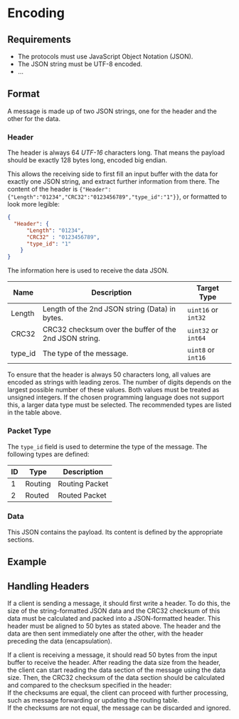 # Encoding

## Requirements
- The protocols must use JavaScript Object Notation (JSON).
- The JSON string must be UTF-8 encoded.
- ...

## Format
A message is made up of two JSON strings, one for the header and the other for the data.

### Header
The header is always 64 _UTF-16_ characters long. That means the payload should be exactly 128 bytes long, encoded big endian. 

This allows the receiving side to first fill an input buffer with the data for exactly one JSON string, and extract further information from there. The content of the header is `{"Header":{"Length":"01234","CRC32":"0123456789","type_id":"1"}}`, or formatted to look more legible:
```json
{
  "Header": {
      "Length": "01234",
      "CRC32" : "0123456789",
      "type_id": "1"
    }
}
```

The information here is used to receive the data JSON.

| Name   | Description                                             | Target Type         |
|--------|---------------------------------------------------------|---------------------|
| Length | Length of the 2nd JSON string (Data) in bytes.          | `uint16` or `int32` | 
| CRC32  | CRC32 checksum over the buffer of the 2nd JSON string.  | `uint32` or `int64` |
| type_id| The type of the message.                                | `uint8` or `int16`  |

To ensure that the header is always 50 characters long, all values are encoded as strings with leading zeros. The number of digits depends on the largest possible number of these values. Both values must be treated as unsigned integers. If the chosen programming language does not support this, a larger data type must be selected. The recommended types are listed in the table above.

### Packet Type
The `type_id` field is used to determine the type of the message. The following types are defined:

| ID | Type          | Description                |
|----|---------------|----------------------------|
| 1  | Routing       | Routing Packet             |
| 2  | Routed        | Routed Packet              |

### Data
This JSON contains the payload. Its content is defined by the appropriate sections.

## Example


## Handling Headers

If a client is sending a message, it should first write a header. To do this, the size of the string-formatted JSON data and the CRC32 checksum of this data must be calculated and packed into a JSON-formatted header. This header must be aligned to 50 bytes as stated above. The header and the data are then sent immediately one after the other, with the header preceding the data (encapsulation).

If a client is receiving a message, it should read 50 bytes from the input buffer to receive the header. After reading the data size from the header, the client can start reading the data section of the message using the data size. Then, the CRC32 checksum of the data section should be calculated and compared to the checksum specified in the header:  
If the checksums are equal, the client can proceed with further processing, such as message forwarding or updating the routing table.  
If the checksums are not equal, the message can be discarded and ignored.